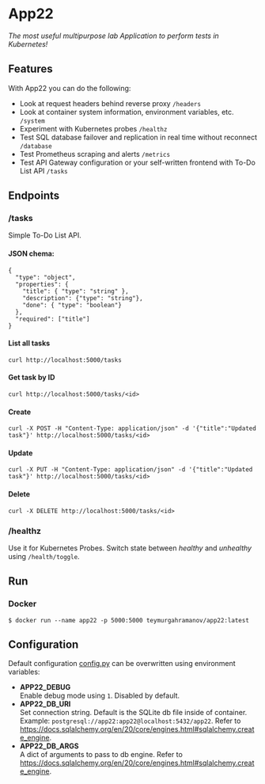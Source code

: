 # App22
_The most useful multipurpose lab Application to perform tests in Kubernetes!_

## Features ###
With App22 you can do the following:

- Look at request headers behind reverse proxy `/headers`
- Look at container system information, environment variables, etc. `/system`
- Experiment with Kubernetes probes `/healthz`
- Test SQL database failover and replication in real time without reconnect `/database`
- Test Prometheus scraping and alerts `/metrics`
- Test API Gateway configuration or your self-written frontend with To-Do List API `/tasks`

## Endpoints

### /tasks
Simple To-Do List API.

#### JSON chema:
```
{
  "type": "object",
  "properties": {
    "title": { "type": "string" },
    "description": {"type": "string"},
    "done": { "type": "boolean"}
  },
  "required": ["title"]
}
```
#### List all tasks
```
curl http://localhost:5000/tasks
```
#### Get task by ID
```
curl http://localhost:5000/tasks/<id>
```
#### Create
```
curl -X POST -H "Content-Type: application/json" -d '{"title":"Updated task"}' http://localhost:5000/tasks/<id>
```
#### Update
```
curl -X PUT -H "Content-Type: application/json" -d '{"title":"Updated task"}' http://localhost:5000/tasks/<id>
```
#### Delete
```
curl -X DELETE http://localhost:5000/tasks/<id>
```

### /healthz
Use it for Kubernetes Probes. Switch state between _healthy_ and _unhealthy_ using  ```/health/toggle```.

## Run
### Docker
```
$ docker run --name app22 -p 5000:5000 teymurgahramanov/app22:latest
```

## Configuration
Default configuration [config.py](./config.py) can be overwritten using environment variables:
- __APP22_DEBUG__\
  Enable debug mode using `1`. Disabled by default.
- __APP22_DB_URI__\
  Set connection string. Default is the SQLite db file inside of container. Example: `postgresql://app22:app22@localhost:5432/app22`. Refer to https://docs.sqlalchemy.org/en/20/core/engines.html#sqlalchemy.create_engine.
- __APP22_DB_ARGS__\
  A dict of arguments to pass to db engine. Refer to https://docs.sqlalchemy.org/en/20/core/engines.html#sqlalchemy.create_engine.